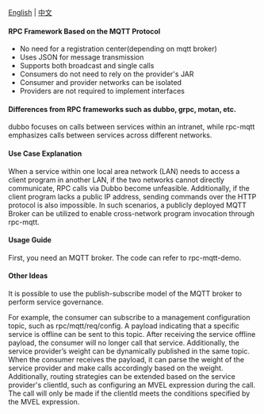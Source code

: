 [English](README.md) | [中文](README_zh.md)

#### RPC Framework Based on the MQTT Protocol

* No need for a registration center(depending on mqtt broker)
* Uses JSON for message transmission
* Supports both broadcast and single calls
* Consumers do not need to rely on the provider's JAR
* Consumer and provider networks can be isolated
* Providers are not required to implement interfaces

#### Differences from RPC frameworks such as dubbo, grpc, motan, etc.

dubbo focuses on calls between services within an intranet, while rpc-mqtt emphasizes calls between services across different networks.

#### Use Case Explanation

When a service within one local area network (LAN) needs to access a client program in another LAN, if the two networks
cannot directly communicate, RPC calls via Dubbo become unfeasible. Additionally, if the client program lacks a public
IP address, sending commands over the HTTP protocol is also impossible. In such scenarios, a publicly deployed MQTT
Broker can be utilized to enable cross-network program invocation through rpc-mqtt.

#### Usage Guide

First, you need an MQTT broker. The code can refer to rpc-mqtt-demo.

#### Other Ideas

It is possible to use the publish-subscribe model of the MQTT broker to perform service governance.

For example, the consumer can subscribe to a management configuration topic, such as rpc/mqtt/req/config. A payload
indicating that a specific service is offline can be sent to this topic. After receiving the service offline payload,
the consumer will no longer call that service. Additionally, the service provider’s weight can be dynamically published
in the same topic. When the consumer receives the payload, it can parse the weight of the service provider and make
calls accordingly based on the weight. Additionally, routing strategies can be extended based on the service provider's
clientId, such as configuring an MVEL expression during the call. The call will only be made if the clientId meets the 
conditions specified by the MVEL expression.
